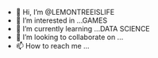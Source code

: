 - 👋 Hi, I’m @LEMONTREEISLIFE
- 👀 I’m interested in ...GAMES
- 🌱 I’m currently learning ...DATA SCIENCE
- 💞️ I’m looking to collaborate on ...
- 📫 How to reach me ...

<!---
LEMONTREEISLIFE/LEMONTREEISLIFE is a ✨ special ✨ repository because its `README.md` (this file) appears on your GitHub profile.
You can click the Preview link to take a look at your changes.
--->
